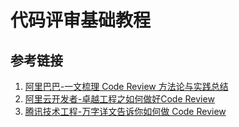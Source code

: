 # 代码评审基础教程




## 参考链接

1. [阿里巴巴-一文梳理 Code Review 方法论与实践总结](https://mp.weixin.qq.com/s/_4MFrQSYOIGYRdDGOJPDKQ)
2. [阿里云开发者-卓越工程之如何做好Code Review](https://mp.weixin.qq.com/s/RC67KVROMOQKKIhFtGb4Vw)
3. [腾讯技术工程-万字详文告诉你如何做 Code Review](https://mp.weixin.qq.com/s/c3RApB8a98tWahgC9mahJg)